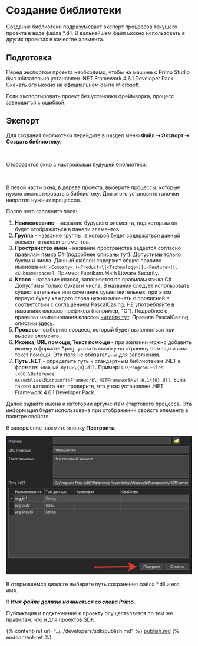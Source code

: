 # Создание библиотеки

Cоздание библиотеки подразумевает экспорт процессов текущего проекта в виде файла \*.dll. В дальнейшем файл можно использовать в других проектах в качестве элемента.

## Подготовка

Перед экспортом проекта необходимо, чтобы на машине с Primo Studio был обязательно установлен .NET Framework 4.6.1 Developer Pack. Скачать его можно на [официальном сайте Microsoft](https://dotnet.microsoft.com/en-us/download/dotnet-framework/net461).

Если экспортировать проект без установки фреймворка, процесс завершится с ошибкой.

## Экспорт

Для создания библиотеки перейдите в раздел меню **Файл ➝ Экспорт ➝ Создать библиотеку**.

<figure><img src="../../.gitbook/assets/image (16).png" alt=""><figcaption></figcaption></figure>

Отобразится окно с настройками будущей библиотеки:

<figure><img src="../../.gitbook/assets/image (6) (1).png" alt=""><figcaption></figcaption></figure>

В левой части окна, в дереве проекта, выберите процессы, которые нужно экспортировать в библиотеку. Для этого установите галочки напротив нужных процессов.

После чего заполните поля:

1. **Наименование** - название будущего элемента, под которым он будет отображаться в панели элементов.
2. **Группа** - название группы, в которой будет содержаться данный элемент в панели элементов.
3. **Пространство имен** - название пространства задается согласно правилам языка C# (подробнее [описаны тут](https://docs.microsoft.com/ru-ru/dotnet/standard/design-guidelines/names-of-namespaces)). Допустимы только буквы и числа. Данный шаблон содержит общее правило именования: `<Company>.(<Product>\|<Technology>)[.<Feature>][.<Subnamespace>]`. Пример: Fabrikam.Math Litware.Security.
4. **Класс** - название класса, заполняется по правилам языка C#. Допустимы только буквы и числа. В названии следует использовать существительные или сочетание существительных, при этом первую букву каждого слова нужно начинать с прописной в соответствии с соглашением PascalCasing. НЕ употребляйте в названиях классов префиксы (например, "C"). Подробнее о правилах наименования классов [читайте тут](https://docs.microsoft.com/ru-ru/dotnet/standard/design-guidelines/names-of-classes-structs-and-interfaces). Правила PascalCasing описаны [здесь](https://docs.microsoft.com/ru-ru/dotnet/standard/design-guidelines/capitalization-conventions).
5. **Процесс** - выберите процесс, который будет выполняться при вызове элемента.
6. **Иконка, URL помощи, Текст помощи** - при желании можно добавить иконку в формате \*.png, указать ссылку на страницу помощи и сам текст помощи. Эти поля не обязательны для заполнения.
7. **Путь .NET** - определите путь к стандартным библиотекам .NET в формате: `<полный путь>\{0}.dll`. Пример: `C:\Program Files (x86)\Reference Assemblies\Microsoft\Framework\.NETFramework\v4.6.1\{0}.dll`. Если такого каталога нет, проверьте, что у вас установлен .NET Framework 4.6.1 Developer Pack.

Далее задайте имена и категории аргументам стартового процесса. Эта информация будет использована при отображении свойств элемента в палитре свойств.

В завершение нажмите кнопку **Построить**: 

![](../resources/projects/create-library-2.png)

В открывшемся диалоге выберите путь сохранения файла \*.dll и его имя.

:bangbang: ***Имя файла должно начинаться со слова Primo.***

Публикация и подключение к проекту осуществляется по тем же правилам, что и для проектов SDK.

{% content-ref url="../../developers/sdk/publish.md" %}
[publish.md](../../developers/sdk/publish.md)
{% endcontent-ref %}

